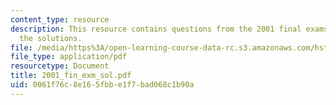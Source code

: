 ```yaml
---
content_type: resource
description: This resource contains questions from the 2001 final exams alongwith
  the solutions.
file: /media/https%3A/open-learning-course-data-rc.s3.amazonaws.com/hst-176-cellular-and-molecular-immunology-fall-2005/0061f76c8e165fbbe1f7bad068c1b90a_2001_fin_exm_sol.pdf
file_type: application/pdf
resourcetype: Document
title: 2001_fin_exm_sol.pdf
uid: 0061f76c-8e16-5fbb-e1f7-bad068c1b90a
---
```

